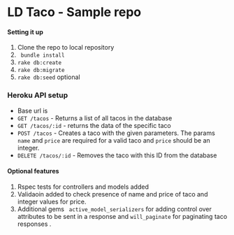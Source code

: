 # LD Taco - Sample repo

#### Setting it up
1. Clone the repo to local repository
2. ``` bundle install```
3. ```rake db:create```
4. ```rake db:migrate```
5. ```rake db:seed``` optional

### Heroku API setup
* Base url is
* ```GET /tacos``` - Returns a list of all tacos in the database
* ```GET /tacos/:id``` - returns the data of the specific taco
* ```POST /tacos``` - Creates a taco with the given parameters. The params ```name``` and ```price``` are required for a valid taco and ```price``` should be an integer.
* ```DELETE /tacos/:id``` - Removes the taco with this ID from the database


#### Optional features
1. Rspec tests for controllers and models added
2. Validaoin added to check presence of name and price of taco and integer values for price.
3. Additional gems ``` active_model_serializers``` for adding control over attributes to be sent in a response and ```will_paginate``` for paginating taco responses .

